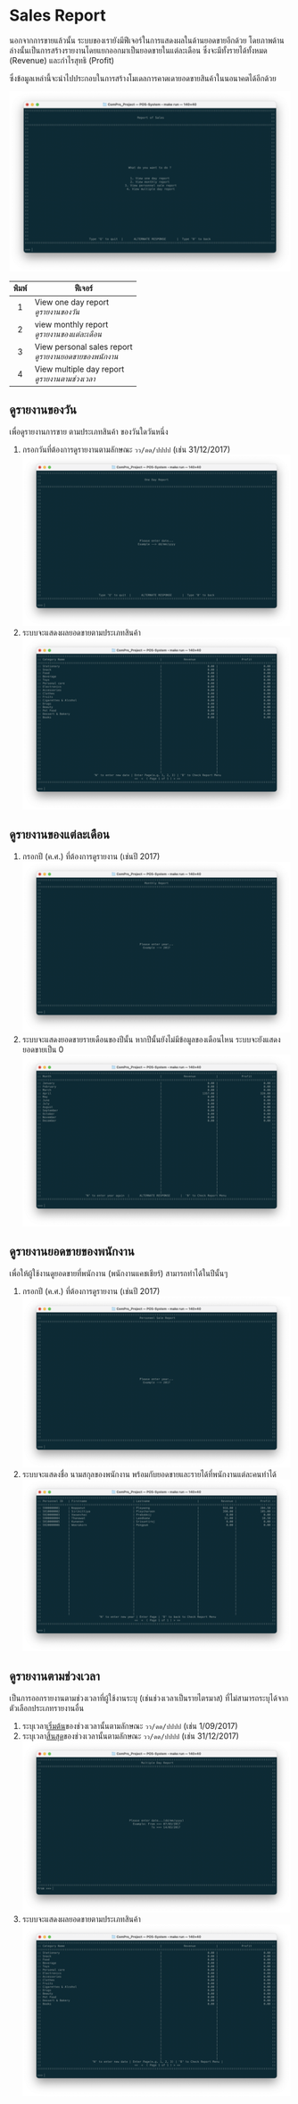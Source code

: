 # Sales Report
นอกจากการขายแล้วนั้น ระบบของเรายังมีฟีเจอร์ในการแสดงผลในด้านยอดขายอีกด้วย โดยภาพด้านล่างนั้นเป็นการสร้างรายงานโดยแยกออกมาเป็นยอดขายในแต่ละเดือน ซึ่งจะมีทั้งรายได้ทั้งหมด (Revenue) และกำไรสุทธิ​ (Profit)

ซึ่งข้อมูลเหล่านี้จะนำไปประกอบในการสร้างโมเดลการคาดเดายอดขายสินค้าในนอนาคตได้อีกด้วย

![](./img/homepage.png)

|  พิมพ์  | ฟีเจอร์                                                    |
| :---: | -------------------------------------------------------- |
|   1   | View one day report       <br/>*ดูรายงานของวัน*            |
|   2   | view monthly report       <br/>*ดูรายงานของแต่ละเดือน*      |
|   3   | View personal sales report <br/>*ดูรายงานยอดขายของพนักงาน* |
|   4   | View multiple day report  <br/>*ดูรายงานตามช่วงเวลา*       |

## ดูรายงานของวัน
เพื่อดูรายงานการขาย ตามประเภทสินค้า ของวันใดวันหนึ่ง

1. กรอกวันที่ต้องการดูรายงานตามลักษณะ `วว/ดด/ปปปป` (เช่น 31/12/2017)
![](./img/one-day/step1.png)
2. ระบบจะแสดงผลยอดขายตามประเภทสินค้า
![](./img/one-day/step2.png)

## ดูรายงานของแต่ละเดือน
1. กรอกปี (ค.ศ.) ที่ต้องการดูรายงาน (เช่นปี 2017)
![](./img/one-year/step1.png)
2. ระบบจะแสดงยอดขายรายเดือนของปีนั้น หากปีนั้นยังไม่มีข้อมูลของเดือนไหน ระบบจะยังแสดงยอดขายเป็น 0
![](./img/one-year/step2.png)

## ดูรายงานยอดขายของพนักงาน
เพื่อให้ผู้ใช้งานดูยอดขายที่พนักงาน (พนักงานแคชเชียร์) สามารถทำได้ในปีนั้นๆ

1. กรอกปี (ค.ศ.) ที่ต้องการดูรายงาน (เช่นปี 2017)
![](./img/personal/step1.png)
2. ระบบจะแสดงชื่อ นามสกุลของพนักงาน พร้อมกับยอดขายและรายได้ที่พนักงานแต่ละคนทำได้
![](./img/personal/step2.png)

## ดูรายงานตามช่วงเวลา
เป็นการออกรายงานตามช่วงเวลาที่ผู้ใช้งานระบุ (เช่นช่วงเวลาเป็นรายไตรมาส) ที่ไม่สามารถระบุได้จากตัวเลือกประเภทรายงานอื่น

1. ระบุเวลา<u>เริ่มต้น</u>ของช่วงเวลานั้นตามลักษณะ `วว/ดด/ปปปป` (เช่น 1/09/2017)
2. ระบุเวลา<u>สิ้นสุด</u>ของช่วงเวลานั้นตามลักษณะ `วว/ดด/ปปปป` (เช่น 31/12/2017)
![](./img/range/step1.png)
3. ระบบจะแสดงผลยอดขายตามประเภทสินค้า
![](./img/range/step2.png)
